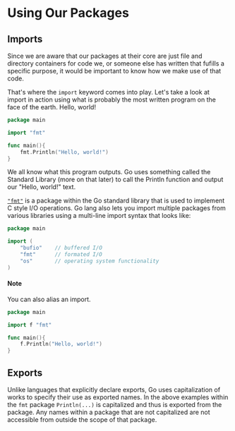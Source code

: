 # Using Our Packages

## Imports

Since we are aware that our packages at their core are just file and directory containers for code we, or someone else has written that fufills a specific purpose, it would be important to know how we make use of that code. 

That's where the `import` keyword comes into play. Let's take a look at import in action using what is probably the most written program on the face of the earth. Hello, world!

```go 
package main

import "fmt"

func main(){
	fmt.Println("Hello, world!")
}
```

We all know what this program outputs. Go uses something called the Standard Library (more on that later) to call the Println function and output our "Hello, world!" text. 

[`"fmt"`](https://pkg.go.dev/fmt) is a package within the Go standard library that is used to implement C style I/O operations. Go lang also lets you import multiple packages from various libraries using a multi-line import syntax that looks like:

```go 
package main

import (
	"bufio"    // buffered I/O 
	"fmt"      // formated I/O 
	"os"       // operating system functionality
)
```

#### Note
You can also alias an import.

```go 
package main

import f "fmt"

func main(){
	f.Println("Hello, world!")
}
```


## Exports
Unlike languages that explicitly declare exports, Go uses capitalization of works to specify their use as exported names. In the above examples within the `fmt` package `Println(...)` is capitalized and thus is exported from the package. Any names within a package that are not capitalized are not accessible from outside the scope of that package. 

